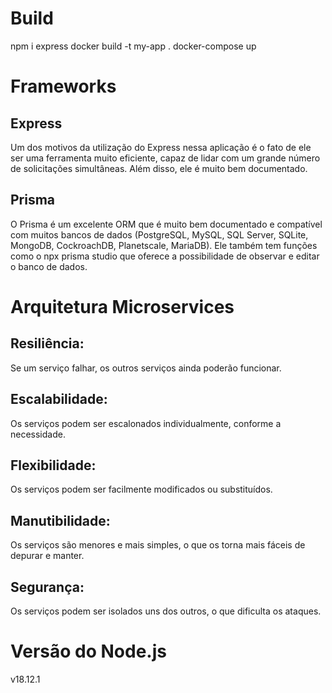 # Build
npm i express
docker build -t my-app .
docker-compose up

# Frameworks

## Express
Um dos motivos da utilização do Express nessa aplicação é o fato de ele ser uma ferramenta muito eficiente, capaz de lidar com um grande número de solicitações simultâneas. Além disso, ele é muito bem documentado.

## Prisma
O Prisma é um excelente ORM que é muito bem documentado e compatível com muitos bancos de dados (PostgreSQL, MySQL, SQL Server, SQLite, MongoDB, CockroachDB, Planetscale, MariaDB). Ele também tem funções como o npx prisma studio que oferece a possibilidade de observar e editar o banco de dados.

# Arquitetura Microservices 

## Resiliência: 
Se um serviço falhar, os outros serviços ainda poderão funcionar.

## Escalabilidade:
Os serviços podem ser escalonados individualmente, conforme a necessidade.

## Flexibilidade:
Os serviços podem ser facilmente modificados ou substituídos.

## Manutibilidade: 
Os serviços são menores e mais simples, o que os torna mais fáceis de depurar e manter.

## Segurança: 
Os serviços podem ser isolados uns dos outros, o que dificulta os ataques.

# Versão do Node.js
v18.12.1